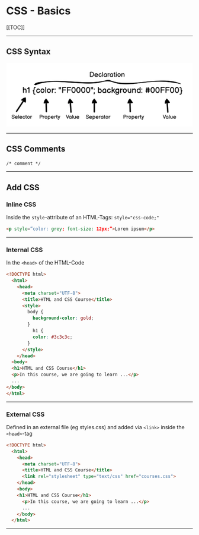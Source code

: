 # CSS - Basics

[[TOC]]

------

## CSS Syntax

<img src="./assets/css-syntax.png" alt="CSS Syntax" style="zoom:50%;" />

------


## CSS Comments

`/* comment */`

------

## Add CSS

### Inline CSS

Inside the `style`-attribute of an HTML-Tags: `style="css-code;"`

```html
<p style=”color: grey; font-size: 12px;”>Lorem ipsum</p>
```

------

### Internal CSS

In the  `<head>` of the HTML-Code

```html
<!DOCTYPE html>
  <html>
    <head>
      <meta charset="UTF-8">
      <title>HTML and CSS Course</title>
      <style>
        body {
          background-color: gold;
        }
          h1 {
          color: #3c3c3c;
        }
      </style>
    </head>
  <body>
  <h1>HTML and CSS Course</h1>
  <p>In this course, we are going to learn ...</p>
  ...
</body>    
</html>
```

------

### External CSS

Defined in an external file (eg styles.css) and added via `<link>` inside the `<head>`-tag 

```html
<!DOCTYPE html>
  <html>
    <head>
      <meta charset="UTF-8">
      <title>HTML and CSS Course</title>
      <link rel="stylesheet" type="text/css" href="courses.css">
    </head>
    <body>
    <h1>HTML and CSS Course</h1>
      <p>In this course, we are going to learn ...</p>
      ...
    </body>
  </html>
```

------

